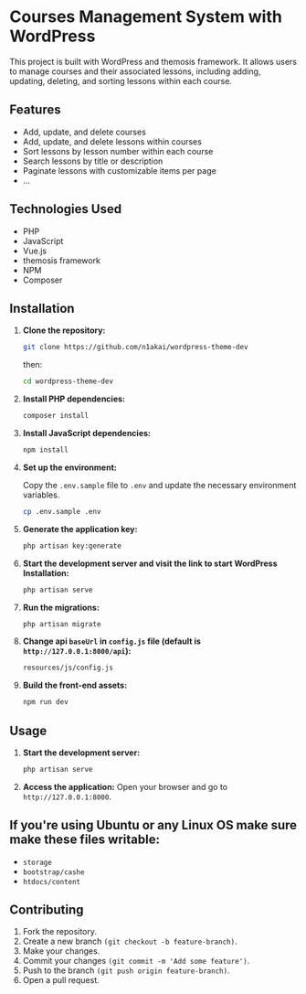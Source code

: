# Courses Management System with WordPress

This project is built with WordPress and themosis framework. It allows users to manage courses and their associated
lessons, including adding, updating, deleting, and sorting lessons within each course.

## Features

- Add, update, and delete courses
- Add, update, and delete lessons within courses
- Sort lessons by lesson number within each course
- Search lessons by title or description
- Paginate lessons with customizable items per page
- ...

## Technologies Used

- PHP
- JavaScript
- Vue.js
- themosis framework
- NPM
- Composer

## Installation

1. **Clone the repository:**

   ```sh
   git clone https://github.com/n1akai/wordpress-theme-dev
   ```
   then:
   ```sh
   cd wordpress-theme-dev
   ```

2. **Install PHP dependencies:**

   ```sh
   composer install
   ```

3. **Install JavaScript dependencies:**

   ```sh
   npm install
   ```

4. **Set up the environment:**

   Copy the `.env.sample` file to `.env` and update the necessary environment variables.
    ```sh
    cp .env.sample .env
   ```
   
5. **Generate the application key:**
    ```sh
    php artisan key:generate
   ```

 6. **Start the development server and visit the link to start WordPress Installation:**
    ```sh
    php artisan serve
    
7. **Run the migrations:**
    ```sh
    php artisan migrate
   ```

8. **Change api `baseUrl` in `config.js` file (default is `http://127.0.0.1:8000/api`):**
    ```sh
    resources/js/config.js
   ```

9. **Build the front-end assets:**
    ```sh
    npm run dev
   ```

## Usage

1. **Start the development server:**
    ```sh
    php artisan serve
   ```
   
2. **Access the application:**
   Open your browser and go to `http://127.0.0.1:8000`.

 ## If you're using Ubuntu or any Linux OS make sure make these files writable:
 - `storage`
 - `bootstrap/cashe`
 - `htdocs/content`

## Contributing

1. Fork the repository.
2. Create a new branch `(git checkout -b feature-branch)`.
3. Make your changes.
4. Commit your changes `(git commit -m 'Add some feature')`.
5. Push to the branch `(git push origin feature-branch)`.
6. Open a pull request.
